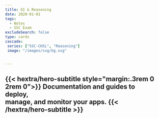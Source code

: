 ```yaml
---
title: GI & Reasoning
date: 2020-01-01
tags:
  - Notes 
  - SSC Exam
excludeSearch: false
type: cards
cascade:
 series: ["SSC-CHSL", "Reasoning"]
 image: "/images/svg/bg.svg"


---
```


{{< hextra/hero-subtitle style="margin:.3rem 0 2rem 0">}}
  Documentation and guides to deploy,  
  manage, and monitor your apps.
{{< /hextra/hero-subtitle >}}
---
